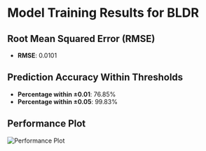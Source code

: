 # Model Training Results for BLDR

## Root Mean Squared Error (RMSE)
- **RMSE**: 0.0101

## Prediction Accuracy Within Thresholds
- **Percentage within ±0.01**: 76.85%
- **Percentage within ±0.05**: 99.83%

## Performance Plot
![Performance Plot](../imgs/BLDR.png)

